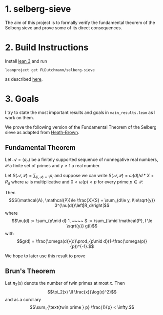 # 1. selberg-sieve

The aim of this project is to formally verify the fundamental theorem of the Selberg sieve and prove some of its direct consequences.

# 2. Build Instructions 
Install [lean 3](https://leanprover-community.github.io/get_started.html) and run 

`leanproject get FLDutchmann/selberg-sieve`

as described [here](https://leanprover-community.github.io/leanproject.html).

# 3. Goals
I try to state the most important results and goals in `main_results.lean` as I work on them.


We prove the following version of the Fundamental Theorem of the Selberg sieve as adapted from [Heath-Brown](https://arxiv.org/abs/math/0209360).

## Fundamental Theorem 
Let $\mathcal{A} = (a_n)$ be a finitely supported sequence of nonnegative real numbers, $\mathcal{P}$ a finite set of primes and $y\ge 1$ a real number. 

Let $S(\mathcal{A}, \mathcal{P}) = \sum_{(i, \mathcal{P})=1} a_i$ and suppose we can write $S(\mathcal{A}, \mathcal{P}) = \omega(d)/d * X + R_d$ where $\omega$ is multiplicative and $0 < \omega(p) < p$ for every prime $p \in \mathcal{P}$.

Then 
$$S(\mathcal{A}, \mathcal{P})\le \frac{X}{S} + \sum_{d\le y, l\le\sqrt{y}} 3^{\nu(d)}\left|R_d\right|$$
where 
$$\nu(d) := \sum_{p\mid d} 1, ~~~~ S := \sum_{l\mid \mathcal{P}, l \le \sqrt{y}} g(l)$$
with
$$g(d) = \frac{\omega(d)}{d}\prod_{p\mid d}(1-\frac{\omega(p)}{p})^{-1}.$$

We hope to later use this result to prove

## Brun's Theorem
Let $\pi_2(x)$ denote the number of twin primes at most $x$. Then 
$$\pi_2(x) \ll \frac{x}{\log(x)^2}$$
and as a corollary
$$\sum_{\text{twin prime } p} \frac{1}{p} < \infty.$$
